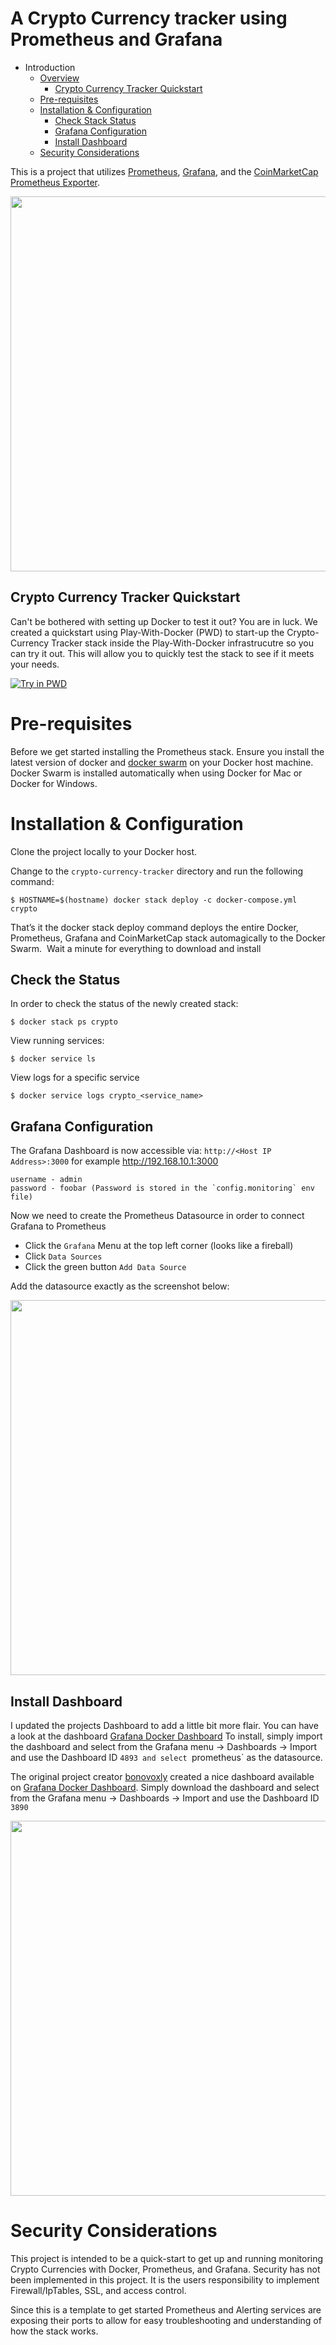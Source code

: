 # A Crypto Currency tracker using Prometheus and Grafana

- Introduction
  - [Overview](#a-crypto-currency-tracker-using-prometheus-and-grafana)
	- [Crypto Currency Tracker Quickstart](#crypto-currency-tracker-quickstart)
  - [Pre-requisites](#pre-requisites)
  - [Installation & Configuration](#installation--configuration)
    - [Check Stack Status](#check-status)
  	- [Grafana Configuration](#grafana-configuration)
  	- [Install Dashboard](#install-dashboard)
  - [Security Considerations](#security-considerations)


This is a project that utilizes [Prometheus](http://prometheus.io/), [Grafana](www.grafana.org), and the [CoinMarketCap Prometheus Exporter](https://github.com/bonovoxly/coinmarketcap-exporter).

<img src="https://raw.githubusercontent.com/vegasbrianc/crypto-currency-tracker/master/img/crypto-currency-tracker-dashboard.png" width="600" heighth="400">


## Crypto Currency Tracker Quickstart

Can't be bothered with setting up Docker to test it out? You are in luck. We created a quickstart using Play-With-Docker (PWD) to start-up the Crypto-Currency Tracker stack inside the Play-With-Docker infrastrucutre so you can try it out. This will allow you to quickly test the stack to see if it meets your needs. 

[![Try in PWD](https://github.com/play-with-docker/stacks/raw/master/assets/images/button.png)](https://labs.play-with-docker.com/?stack=https://raw.githubusercontent.com/vegasbrianc/crypto-currency-tracker/master/pwd-stack.yml) 

# Pre-requisites

Before we get started installing the Prometheus stack. Ensure you install the latest version of docker and [docker swarm](https://docs.docker.com/engine/swarm/swarm-tutorial/) on your Docker host machine. Docker Swarm is installed automatically when using Docker for Mac or Docker for Windows.

# Installation & Configuration

Clone the project locally to your Docker host. 

Change to the `crypto-currency-tracker` directory and run the following command:

    $ HOSTNAME=$(hostname) docker stack deploy -c docker-compose.yml crypto

That’s it the docker stack deploy command deploys the entire Docker, Prometheus, Grafana and CoinMarketCap stack automagically to the Docker Swarm. 
Wait a minute for everything to download and install


## Check the Status

In order to check the status of the newly created stack:
  
    $ docker stack ps crypto

View running services:
    
    $ docker service ls

View logs for a specific service

    $ docker service logs crypto_<service_name>

## Grafana Configuration

The Grafana Dashboard is now accessible via: `http://<Host IP Address>:3000` for example http://192.168.10.1:3000

    username - admin
    password - foobar (Password is stored in the `config.monitoring` env file)

Now we need to create the Prometheus Datasource in order to connect Grafana to Prometheus 
* Click the `Grafana` Menu at the top left corner (looks like a fireball)
* Click `Data Sources`
* Click the green button `Add Data Source`

Add the datasource exactly as the screenshot below:

<img src="https://github.com/vegasbrianc/prometheus/raw/version-2/images/Add_Data_Source.png" width="600" heighth="400">

## Install Dashboard
I updated the projects Dashboard to add a little bit more flair. You can have a look at the dashboard [Grafana Docker Dashboard](https://grafana.net/dashboards/4893) To install, simply import the dashboard and select from the Grafana menu -> Dashboards -> Import and use the Dashboard ID `4893 and select `prometheus` as the datasource.

The original project creator [bonovoxly](https://twitter.com/bonovoxly) created a nice dashboard available on [Grafana Docker Dashboard](https://grafana.net/dashboards/3890). Simply download the dashboard and select from the Grafana menu -> Dashboards -> Import and use the Dashboard ID `3890`

<img src="https://raw.githubusercontent.com/vegasbrianc/crypto-currency-tracker/master/img/crypto-currency-tracker-dashboard.png" width="600" heighth="400">

# Security Considerations
This project is intended to be a quick-start to get up and running monitoring Crypto Currencies with Docker, Prometheus, and Grafana. Security has not been implemented in this project. It is the users responsibility to implement Firewall/IpTables, SSL, and access control.

Since this is a template to get started Prometheus and Alerting services are exposing their ports to allow for easy troubleshooting and understanding of how the stack works.
